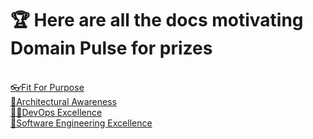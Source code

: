 # 🏆 Here are all the docs motivating Domain Pulse for prizes

  <br />
  <a href="https://drive.google.com/file/d/1UZUhflJKA9zMJoCkgyaPt8R2u0vENj5E/view?usp=sharing">👓Fit For Purpose</a>
  <br />
  <a href="https://drive.google.com/file/d/1DWoDpye6uTxb0yO1qmYGoVHYpAVi_B31/view?usp=sharing">🧠Architectural Awareness</a>
  <br />
<a href="https://drive.google.com/file/d/1UFKQo8IaL21CuoSzHPyW5lbLztvBkrXB/view?usp=sharing">👨‍💻DevOps Excellence</a>
  <br />
<a href="https://drive.google.com/file/d/1u1w_FGG4u4xefQjMiPPCP9Xear4FVYMN/view?usp=sharing">💫Software Engineering Excellence</a>
  <br />
